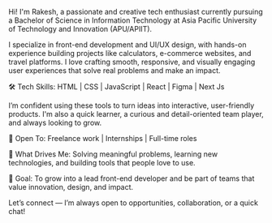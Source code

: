 Hi! I'm Rakesh, a passionate and creative tech enthusiast currently pursuing a Bachelor of Science in Information Technology at Asia Pacific University of Technology and Innovation (APU/APIIT).

I specialize in front-end development and UI/UX design, with hands-on experience building projects like calculators, e-commerce websites, and travel platforms. I love crafting smooth, responsive, and visually engaging user experiences that solve real problems and make an impact.

🛠️ Tech Skills:
HTML | CSS | JavaScript | React | Figma  | Next Js

I’m confident using these tools to turn ideas into interactive, user-friendly products. I'm also a quick learner, a curious and detail-oriented team player, and always looking to grow.

🚀 Open To:
Freelance work | Internships | Full-time roles

🌱 What Drives Me:
Solving meaningful problems, learning new technologies, and building tools that people love to use.

🎯 Goal:
To grow into a lead front-end developer and be part of teams that value innovation, design, and impact.

Let’s connect — I’m always open to opportunities, collaboration, or a quick chat!
